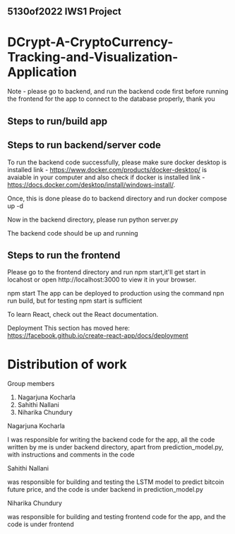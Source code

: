 ## 5130of2022 IWS1 Project

# DCrypt-A-CryptoCurrency-Tracking-and-Visualization-Application

Note - please go to backend, and run the backend code first before running the frontend for the app to connect to the database properly, thank you

## Steps to run/build app

## Steps to run backend/server code
To run the backend code successfully, please make sure docker desktop is installed link - https://www.docker.com/products/docker-desktop/ is avaiable in your computer and also check if docker is installed link - https://docs.docker.com/desktop/install/windows-install/.

Once, this is done please do to backend directory and run docker compose up -d

Now in the backend directory, please run python server.py

The backend code should be up and running

## Steps to run the frontend
Please go to the frontend directory and run npm start,it'll get start in locahost or open http://localhost:3000 to view it in your browser.

npm start
The app can be deployed to production using the command npn run build, but for testing npm start is sufficient

To learn React, check out the React documentation.

Deployment
This section has moved here: https://facebook.github.io/create-react-app/docs/deployment

# Distribution of work

Group members
1. Nagarjuna Kocharla
2. Sahithi Nallani
3. Niharika Chundury

Nagarjuna Kocharla

I was responsible for writing the backend code for the app, all the code written by me is under backend directory, apart from prediction_model.py, with instructions and comments in the code

Sahithi Nallani 

was responsible for building and testing the LSTM model to predict bitcoin future price, and the code is under backend in prediction_model.py

Niharika Chundury

was responsible for building and testing frontend code for the app, and the code is under frontend



